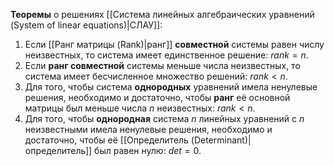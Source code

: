 **Теоремы** о решениях [[Система линейных алгебраических уравнений (System of linear equations)|СЛАУ]]:
1. Если [[Ранг матрицы (Rank)|ранг]] **совместной** системы равен числу неизвестных, то система имеет единственное решение: $rank=n$.
2. Если **ранг совместной** системы меньше числа неизвестных, то система имеет бесчисленное множество решений: $rank < n$.
3. Для того, чтобы система **однородных** уравнений имела ненулевые решения, необходимо и достаточно, чтобы **ранг** её основной матрицы был меньше числа $n$ неизвестных: $rank < n$.
4. Для того, чтобы **однородная** система $n$ линейных уравнений с $n$ неизвестными имела ненулевые решения, необходимо и достаточно, чтобы её [[Определитель (Determinant)|определитель]] был равен нулю: $det=0$.